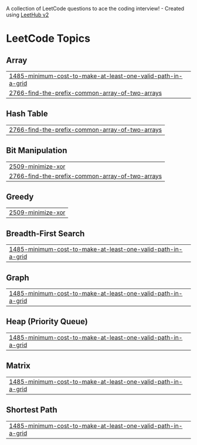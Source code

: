 A collection of LeetCode questions to ace the coding interview! - Created using [LeetHub v2](https://github.com/arunbhardwaj/LeetHub-2.0)
<!---LeetCode Topics Start-->
# LeetCode Topics
## Array
|  |
| ------- |
| [1485-minimum-cost-to-make-at-least-one-valid-path-in-a-grid](https://github.com/JitendraKumar1092/LeetCode/tree/master/1485-minimum-cost-to-make-at-least-one-valid-path-in-a-grid) |
| [2766-find-the-prefix-common-array-of-two-arrays](https://github.com/JitendraKumar1092/LeetCode/tree/master/2766-find-the-prefix-common-array-of-two-arrays) |
## Hash Table
|  |
| ------- |
| [2766-find-the-prefix-common-array-of-two-arrays](https://github.com/JitendraKumar1092/LeetCode/tree/master/2766-find-the-prefix-common-array-of-two-arrays) |
## Bit Manipulation
|  |
| ------- |
| [2509-minimize-xor](https://github.com/JitendraKumar1092/LeetCode/tree/master/2509-minimize-xor) |
| [2766-find-the-prefix-common-array-of-two-arrays](https://github.com/JitendraKumar1092/LeetCode/tree/master/2766-find-the-prefix-common-array-of-two-arrays) |
## Greedy
|  |
| ------- |
| [2509-minimize-xor](https://github.com/JitendraKumar1092/LeetCode/tree/master/2509-minimize-xor) |
## Breadth-First Search
|  |
| ------- |
| [1485-minimum-cost-to-make-at-least-one-valid-path-in-a-grid](https://github.com/JitendraKumar1092/LeetCode/tree/master/1485-minimum-cost-to-make-at-least-one-valid-path-in-a-grid) |
## Graph
|  |
| ------- |
| [1485-minimum-cost-to-make-at-least-one-valid-path-in-a-grid](https://github.com/JitendraKumar1092/LeetCode/tree/master/1485-minimum-cost-to-make-at-least-one-valid-path-in-a-grid) |
## Heap (Priority Queue)
|  |
| ------- |
| [1485-minimum-cost-to-make-at-least-one-valid-path-in-a-grid](https://github.com/JitendraKumar1092/LeetCode/tree/master/1485-minimum-cost-to-make-at-least-one-valid-path-in-a-grid) |
## Matrix
|  |
| ------- |
| [1485-minimum-cost-to-make-at-least-one-valid-path-in-a-grid](https://github.com/JitendraKumar1092/LeetCode/tree/master/1485-minimum-cost-to-make-at-least-one-valid-path-in-a-grid) |
## Shortest Path
|  |
| ------- |
| [1485-minimum-cost-to-make-at-least-one-valid-path-in-a-grid](https://github.com/JitendraKumar1092/LeetCode/tree/master/1485-minimum-cost-to-make-at-least-one-valid-path-in-a-grid) |
<!---LeetCode Topics End-->